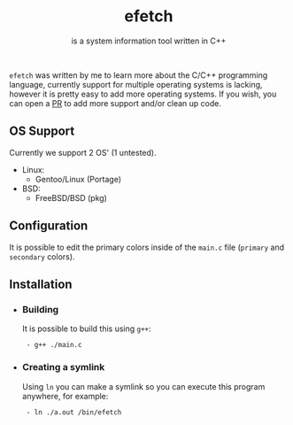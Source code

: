 <h1 align="center">efetch</h1>
<p align="center">is a system information tool written in C++</p><br>

``efetch`` was written by me to learn more about the C/C++ programming language, currently support for multiple operating systems is lacking, however it is pretty easy to add more operating systems. If you wish, you can open a [PR](https://github.com/NoSequel/efetch/pulls) to add more support and/or clean up code.

## OS Support
Currently we support 2 OS' (1 untested).
* Linux:
    - Gentoo/Linux (Portage)
* BSD:
    - FreeBSD/BSD (pkg)

## Configuration
It is possible to edit the primary colors inside of the ``main.c`` file (``primary`` and ``secondary`` colors).

## Installation
* ### Building

    It is possible to build this using ``g++``:
       
       - g++ ./main.c

* ### Creating a symlink

    Using ``ln`` you can make a symlink so you can execute this program anywhere, for example:
       
       - ln ./a.out /bin/efetch

